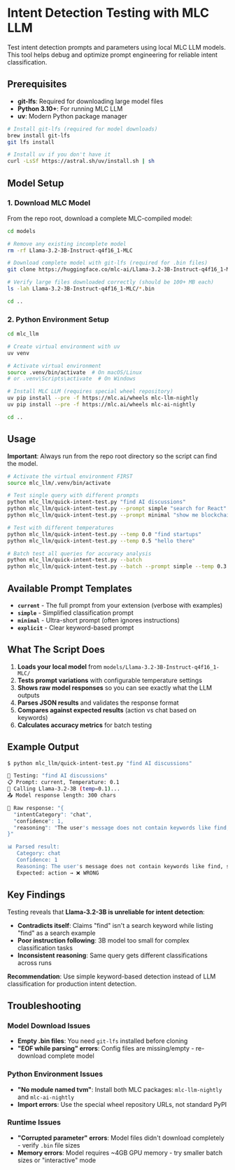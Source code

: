 # Intent Detection Testing with MLC LLM

Test intent detection prompts and parameters using local MLC LLM models. This tool helps debug and optimize prompt engineering for reliable intent classification.

## Prerequisites

- **git-lfs**: Required for downloading large model files
- **Python 3.10+**: For running MLC LLM
- **uv**: Modern Python package manager

```bash
# Install git-lfs (required for model downloads)
brew install git-lfs
git lfs install

# Install uv if you don't have it
curl -LsSf https://astral.sh/uv/install.sh | sh
```

## Model Setup

### 1. Download MLC Model

From the repo root, download a complete MLC-compiled model:

```bash
cd models

# Remove any existing incomplete model
rm -rf Llama-3.2-3B-Instruct-q4f16_1-MLC

# Download complete model with git-lfs (required for .bin files)
git clone https://huggingface.co/mlc-ai/Llama-3.2-3B-Instruct-q4f16_1-MLC

# Verify large files downloaded correctly (should be 100+ MB each)
ls -lah Llama-3.2-3B-Instruct-q4f16_1-MLC/*.bin

cd ..
```

### 2. Python Environment Setup

```bash
cd mlc_llm

# Create virtual environment with uv
uv venv

# Activate virtual environment
source .venv/bin/activate  # On macOS/Linux
# or .venv\Scripts\activate  # On Windows

# Install MLC LLM (requires special wheel repository)
uv pip install --pre -f https://mlc.ai/wheels mlc-llm-nightly
uv pip install --pre -f https://mlc.ai/wheels mlc-ai-nightly

cd ..
```

## Usage

**Important**: Always run from the repo root directory so the script can find the model.

```bash
# Activate the virtual environment FIRST
source mlc_llm/.venv/bin/activate

# Test single query with different prompts
python mlc_llm/quick-intent-test.py "find AI discussions"
python mlc_llm/quick-intent-test.py --prompt simple "search for React"
python mlc_llm/quick-intent-test.py --prompt minimal "show me blockchain"

# Test with different temperatures
python mlc_llm/quick-intent-test.py --temp 0.0 "find startups"
python mlc_llm/quick-intent-test.py --temp 0.5 "hello there"

# Batch test all queries for accuracy analysis
python mlc_llm/quick-intent-test.py --batch
python mlc_llm/quick-intent-test.py --batch --prompt simple --temp 0.3
```

## Available Prompt Templates

- **`current`** - The full prompt from your extension (verbose with examples)
- **`simple`** - Simplified classification prompt  
- **`minimal`** - Ultra-short prompt (often ignores instructions)
- **`explicit`** - Clear keyword-based prompt

## What The Script Does

1. **Loads your local model** from `models/Llama-3.2-3B-Instruct-q4f16_1-MLC/`
2. **Tests prompt variations** with configurable temperature settings
3. **Shows raw model responses** so you can see exactly what the LLM outputs
4. **Parses JSON results** and validates the response format
5. **Compares against expected results** (action vs chat based on keywords)
6. **Calculates accuracy metrics** for batch testing

## Example Output

```bash
$ python mlc_llm/quick-intent-test.py "find AI discussions"

🧪 Testing: "find AI discussions"
📋 Prompt: current, Temperature: 0.1
🤖 Calling Llama-3.2-3B (temp=0.1)...
📤 Model response length: 300 chars

📄 Raw response: "{
  "intentCategory": "chat",
  "confidence": 1,
  "reasoning": "The user's message does not contain keywords like find, search..."
}"

📊 Parsed result:
   Category: chat
   Confidence: 1
   Reasoning: The user's message does not contain keywords like find, search...
   Expected: action → ❌ WRONG
```

## Key Findings

Testing reveals that **Llama-3.2-3B is unreliable for intent detection**:

- **Contradicts itself**: Claims "find" isn't a search keyword while listing "find" as a search example
- **Poor instruction following**: 3B model too small for complex classification tasks
- **Inconsistent reasoning**: Same query gets different classifications across runs

**Recommendation**: Use simple keyword-based detection instead of LLM classification for production intent detection.

## Troubleshooting

### Model Download Issues
- **Empty .bin files**: You need `git-lfs` installed before cloning
- **"EOF while parsing" errors**: Config files are missing/empty - re-download complete model

### Python Environment Issues  
- **"No module named tvm"**: Install both MLC packages: `mlc-llm-nightly` and `mlc-ai-nightly`
- **Import errors**: Use the special wheel repository URLs, not standard PyPI

### Runtime Issues
- **"Corrupted parameter" errors**: Model files didn't download completely - verify `.bin` file sizes
- **Memory errors**: Model requires ~4GB GPU memory - try smaller batch sizes or "interactive" mode